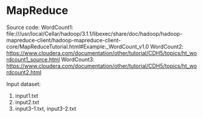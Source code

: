 # MapReduce
Source code:
WordCount1: file:///usr/local/Cellar/hadoop/3.1.1/libexec/share/doc/hadoop/hadoop-mapreduce-client/hadoop-mapreduce-client-core/MapReduceTutorial.html#Example:_WordCount_v1.0
WordCount2: https://www.cloudera.com/documentation/other/tutorial/CDH5/topics/ht_wordcount1_source.html
WordCount3: https://www.cloudera.com/documentation/other/tutorial/CDH5/topics/ht_wordcount2.html

Input dataset:
1. input1.txt
2. input2.txt
3. input3-1.txt, input3-2.txt

